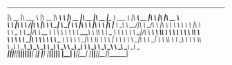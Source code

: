  ________  _______   ________  ________ _________        ________  ________  ________  _________  _______   ________ ________  ___       ___  ________     
|\   __  \|\  ___ \ |\   __  \|\   ____\\___   ___\     |\   __  \|\   __  \|\   __  \|\___   ___\\  ___ \ |\  _____\\   __  \|\  \     |\  \|\   __  \    
\ \  \|\  \ \   __/|\ \  \|\  \ \  \___\|___ \  \_|     \ \  \|\  \ \  \|\  \ \  \|\  \|___ \  \_\ \   __/|\ \  \__/\ \  \|\  \ \  \    \ \  \ \  \|\  \   
\ \   _  _\ \  \_|/_\ \   __  \ \  \       \ \  \       \ \   ____\ \  \\\  \ \   _  _\   \ \  \ \ \  \_|/_\ \   __\\ \  \\\  \ \  \    \ \  \ \  \\\  \  
\ \  \\  \\ \  \_|\ \ \  \ \  \ \  \____   \ \  \       \ \  \___|\ \  \\\  \ \  \\  \|   \ \  \ \ \  \_|\ \ \  \_| \ \  \\\  \ \  \____\ \  \ \  \\\  \
\ \__\\ _\\ \_______\ \__\ \__\ \_______\  \ \__\       \ \__\    \ \_______\ \__\\ _\    \ \__\ \ \_______\ \__\   \ \_______\ \_______\ \__\ \_______\
\|__|\|__|\|_______|\|__|\|__|\|_______|   \|__|        \|__|     \|_______|\|__|\|__|    \|__|  \|_______|\|__|    \|_______|\|_______|\|__|\|_______|
                                                                                                                                                           
                                                                                                                                                           
                                                                                                                                                           